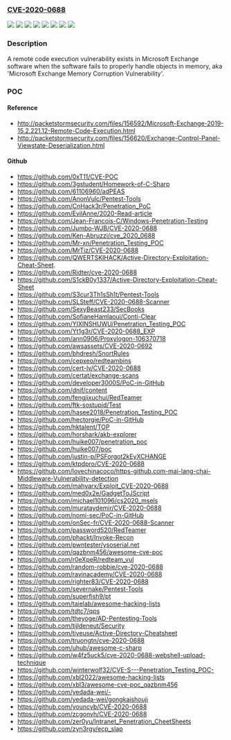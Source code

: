 ### [CVE-2020-0688](https://cve.mitre.org/cgi-bin/cvename.cgi?name=CVE-2020-0688)
![](https://img.shields.io/static/v1?label=Product&message=Microsoft%20Exchange%20Server%202010%20Service%20Pack%203%20Update%20Rollup%2030&color=blue)
![](https://img.shields.io/static/v1?label=Product&message=Microsoft%20Exchange%20Server%202013&color=blue)
![](https://img.shields.io/static/v1?label=Product&message=Microsoft%20Exchange%20Server%202016%20Cumulative%20Update%2014&color=blue)
![](https://img.shields.io/static/v1?label=Product&message=Microsoft%20Exchange%20Server%202016%20Cumulative%20Update%2015&color=blue)
![](https://img.shields.io/static/v1?label=Product&message=Microsoft%20Exchange%20Server%202019%20Cumulative%20Update%203&color=blue)
![](https://img.shields.io/static/v1?label=Product&message=Microsoft%20Exchange%20Server%202019%20Cumulative%20Update%204&color=blue)
![](https://img.shields.io/static/v1?label=Version&message=n%2Fa&color=blue)
![](https://img.shields.io/static/v1?label=Vulnerability&message=Remote%20Code%20Execution&color=brighgreen)

### Description

A remote code execution vulnerability exists in Microsoft Exchange software when the software fails to properly handle objects in memory, aka 'Microsoft Exchange Memory Corruption Vulnerability'.

### POC

#### Reference
- http://packetstormsecurity.com/files/156592/Microsoft-Exchange-2019-15.2.221.12-Remote-Code-Execution.html
- http://packetstormsecurity.com/files/156620/Exchange-Control-Panel-Viewstate-Deserialization.html

#### Github
- https://github.com/0xT11/CVE-POC
- https://github.com/3gstudent/Homework-of-C-Sharp
- https://github.com/61106960/adPEAS
- https://github.com/AnonVulc/Pentest-Tools
- https://github.com/CnHack3r/Penetration_PoC
- https://github.com/EvilAnne/2020-Read-article
- https://github.com/Jean-Francois-C/Windows-Penetration-Testing
- https://github.com/Jumbo-WJB/CVE-2020-0688
- https://github.com/Ken-Abruzzi/cve_2020_0688
- https://github.com/Mr-xn/Penetration_Testing_POC
- https://github.com/MrTiz/CVE-2020-0688
- https://github.com/QWERTSKIHACK/Active-Directory-Exploitation-Cheat-Sheet.
- https://github.com/Ridter/cve-2020-0688
- https://github.com/S1ckB0y1337/Active-Directory-Exploitation-Cheat-Sheet
- https://github.com/S3cur3Th1sSh1t/Pentest-Tools
- https://github.com/SLSteff/CVE-2020-0688-Scanner
- https://github.com/SexyBeast233/SecBooks
- https://github.com/SofianeHamlaoui/Conti-Clear
- https://github.com/YIXINSHUWU/Penetration_Testing_POC
- https://github.com/Yt1g3r/CVE-2020-0688_EXP
- https://github.com/ann0906/Proxylogon-106370718
- https://github.com/awsassets/CVE-2020-0692
- https://github.com/bhdresh/SnortRules
- https://github.com/cepxeo/redteambins
- https://github.com/cert-lv/CVE-2020-0688
- https://github.com/certat/exchange-scans
- https://github.com/developer3000S/PoC-in-GitHub
- https://github.com/dnif/content
- https://github.com/fengjixuchui/RedTeamer
- https://github.com/ftk-sostupid/Test
- https://github.com/hasee2018/Penetration_Testing_POC
- https://github.com/hectorgie/PoC-in-GitHub
- https://github.com/hktalent/TOP
- https://github.com/horshark/akb-explorer
- https://github.com/huike007/penetration_poc
- https://github.com/huike007/poc
- https://github.com/justin-p/PSForgot2kEyXCHANGE
- https://github.com/ktpdpro/CVE-2020-0688
- https://github.com/lovechinacoco/https-github.com-mai-lang-chai-Middleware-Vulnerability-detection
- https://github.com/mahyarx/Exploit_CVE-2020-0688
- https://github.com/med0x2e/GadgetToJScript
- https://github.com/michael101096/cs2020_msels
- https://github.com/murataydemir/CVE-2020-0688
- https://github.com/nomi-sec/PoC-in-GitHub
- https://github.com/onSec-fr/CVE-2020-0688-Scanner
- https://github.com/password520/RedTeamer
- https://github.com/phackt/Invoke-Recon
- https://github.com/pwntester/ysoserial.net
- https://github.com/qazbnm456/awesome-cve-poc
- https://github.com/r0eXpeR/redteam_vul
- https://github.com/random-robbie/cve-2020-0688
- https://github.com/ravinacademy/CVE-2020-0688
- https://github.com/righter83/CVE-2020-0688
- https://github.com/severnake/Pentest-Tools
- https://github.com/superfish9/pt
- https://github.com/taielab/awesome-hacking-lists
- https://github.com/tdtc7/qps
- https://github.com/theyoge/AD-Pentesting-Tools
- https://github.com/tijldeneut/Security
- https://github.com/tiyeuse/Active-Directory-Cheatsheet
- https://github.com/truongtn/cve-2020-0688
- https://github.com/uhub/awesome-c-sharp
- https://github.com/w4fz5uck5/cve-2020-0688-webshell-upload-technique
- https://github.com/winterwolf32/CVE-S---Penetration_Testing_POC-
- https://github.com/xbl2022/awesome-hacking-lists
- https://github.com/xbl3/awesome-cve-poc_qazbnm456
- https://github.com/yedada-wei/-
- https://github.com/yedada-wei/gongkaishouji
- https://github.com/youncyb/CVE-2020-0688
- https://github.com/zcgonvh/CVE-2020-0688
- https://github.com/zer0yu/Intranet_Penetration_CheetSheets
- https://github.com/zyn3rgy/ecp_slap

